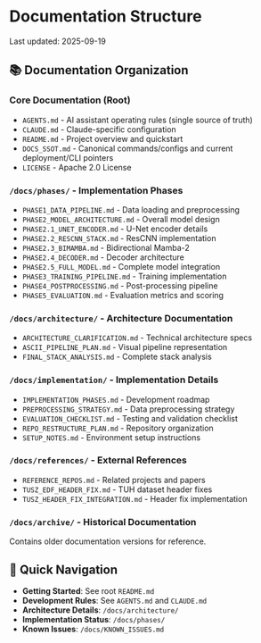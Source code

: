 # Documentation Structure

Last updated: 2025-09-19

## 📚 Documentation Organization

### Core Documentation (Root)
- `AGENTS.md` - AI assistant operating rules (single source of truth)
- `CLAUDE.md` - Claude-specific configuration
- `README.md` - Project overview and quickstart
- `DOCS_SSOT.md` - Canonical commands/configs and current deployment/CLI pointers
- `LICENSE` - Apache 2.0 License

### `/docs/phases/` - Implementation Phases
- `PHASE1_DATA_PIPELINE.md` - Data loading and preprocessing
- `PHASE2_MODEL_ARCHITECTURE.md` - Overall model design
- `PHASE2.1_UNET_ENCODER.md` - U-Net encoder details
- `PHASE2.2_RESCNN_STACK.md` - ResCNN implementation
- `PHASE2.3_BIMAMBA.md` - Bidirectional Mamba-2
- `PHASE2.4_DECODER.md` - Decoder architecture
- `PHASE2.5_FULL_MODEL.md` - Complete model integration
- `PHASE3_TRAINING_PIPELINE.md` - Training implementation
- `PHASE4_POSTPROCESSING.md` - Post-processing pipeline
- `PHASE5_EVALUATION.md` - Evaluation metrics and scoring

### `/docs/architecture/` - Architecture Documentation
- `ARCHITECTURE_CLARIFICATION.md` - Technical architecture specs
- `ASCII_PIPELINE_PLAN.md` - Visual pipeline representation
- `FINAL_STACK_ANALYSIS.md` - Complete stack analysis

### `/docs/implementation/` - Implementation Details
- `IMPLEMENTATION_PHASES.md` - Development roadmap
- `PREPROCESSING_STRATEGY.md` - Data preprocessing strategy
- `EVALUATION_CHECKLIST.md` - Testing and validation checklist
- `REPO_RESTRUCTURE_PLAN.md` - Repository organization
- `SETUP_NOTES.md` - Environment setup instructions

### `/docs/references/` - External References
- `REFERENCE_REPOS.md` - Related projects and papers
- `TUSZ_EDF_HEADER_FIX.md` - TUH dataset header fixes
- `TUSZ_HEADER_FIX_INTEGRATION.md` - Header fix implementation

### `/docs/archive/` - Historical Documentation
Contains older documentation versions for reference.

## 🚀 Quick Navigation

- **Getting Started**: See root `README.md`
- **Development Rules**: See `AGENTS.md` and `CLAUDE.md`
- **Architecture Details**: `/docs/architecture/`
- **Implementation Status**: `/docs/phases/`
- **Known Issues**: `/docs/KNOWN_ISSUES.md`
